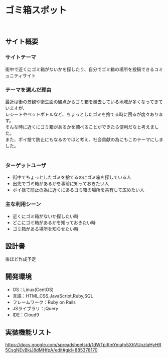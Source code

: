 # ゴミ箱スポット
​
## サイト概要
### サイトテーマ
街中で近くにゴミ箱がないかを探したり、自分でゴミ箱の場所を投稿できるコミュニティサイト
​
### テーマを選んだ理由
最近は街の景観や衛生面の観点からゴミ箱を撤去している地域が多くなってきていますが、<br>
レシートやペットボトルなど、ちょっとしたゴミを捨てる時に困るが度々あります。<br>
そんな時に近くにゴミ箱があるかを調べることができたら便利だなと考えました。<br>
また、ポイ捨て防止にもなるのではと考え、社会貢献の為にもこのテーマにしました。<br>
​
### ターゲットユーザ
* 街中でちょっとしたゴミを捨てるのにゴミ箱を探している人
* 出先でゴミ箱があるかを事前に知っておきたい人
* ポイ捨て防止の為に近くにあるゴミ箱の場所を共有して広めたい人
​
### 主な利用シーン
* 近くにゴミ箱がないか探したい時
* どこにゴミ箱があるかを知っておきたい時
* ゴミ箱がある場所を知らせたい時
​
## 設計書
後ほど作成予定
​
## 開発環境
- OS：Linux(CentOS)
- 言語：HTML,CSS,JavaScript,Ruby,SQL
- フレームワーク：Ruby on Rails
- JSライブラリ：jQuery
- IDE：Cloud9

## 実装機能リスト
https://docs.google.com/spreadsheets/d/1dWTpiRmYmatp5XhVUnzlqHyHR5CsgNEvBkjJ8dMHfpA/edit#gid=885378170